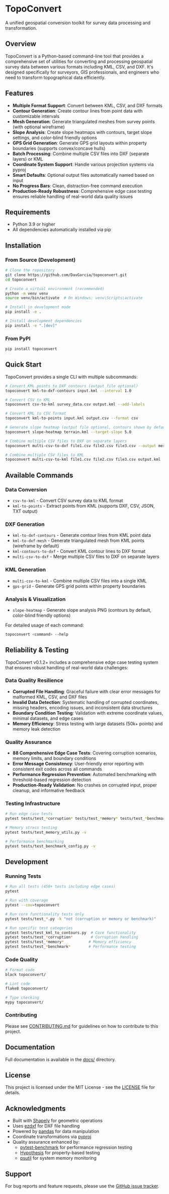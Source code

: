 # TopoConvert

A unified geospatial conversion toolkit for survey data processing and transformation.

## Overview

TopoConvert is a Python-based command-line tool that provides a comprehensive set of utilities for converting and processing geospatial survey data between various formats including KML, CSV, and DXF. It's designed specifically for surveyors, GIS professionals, and engineers who need to transform topographical data efficiently.

## Features

- **Multiple Format Support**: Convert between KML, CSV, and DXF formats
- **Contour Generation**: Create contour lines from point data with customizable intervals
- **Mesh Generation**: Generate triangulated meshes from survey points (with optional wireframe)
- **Slope Analysis**: Create slope heatmaps with contours, target slope settings, and color-blind friendly options
- **GPS Grid Generation**: Generate GPS grid layouts within property boundaries (supports convex/concave hulls)
- **Batch Processing**: Combine multiple CSV files into DXF (separate layers) or KML
- **Coordinate System Support**: Handle various projection systems via pyproj
- **Smart Defaults**: Optional output files automatically named based on input
- **No Progress Bars**: Clean, distraction-free command execution
- **Production-Ready Robustness**: Comprehensive edge case testing ensures reliable handling of real-world data quality issues

## Requirements

- Python 3.9 or higher
- All dependencies automatically installed via pip

## Installation

### From Source (Development)

```bash
# Clone the repository
git clone https://github.com/DavGarcia/topoconvert.git
cd topoconvert

# Create a virtual environment (recommended)
python -m venv venv
source venv/bin/activate  # On Windows: venv\Scripts\activate

# Install in development mode
pip install -e .

# Install development dependencies
pip install -e ".[dev]"
```

### From PyPI

```bash
pip install topoconvert
```

## Quick Start

TopoConvert provides a single CLI with multiple subcommands:

```bash
# Convert KML points to DXF contours (output file optional)
topoconvert kml-to-dxf-contours input.kml --interval 1.0

# Convert CSV to KML
topoconvert csv-to-kml survey_data.csv output.kml --add-labels

# Convert KML to CSV format
topoconvert kml-to-points input.kml output.csv --format csv

# Generate slope heatmap (output file optional, contours shown by default)
topoconvert slope-heatmap terrain.kml --target-slope 5.0

# Combine multiple CSV files to DXF on separate layers
topoconvert multi-csv-to-dxf file1.csv file2.csv file3.csv --output merged.dxf

# Combine multiple CSV files to KML
topoconvert multi-csv-to-kml file1.csv file2.csv file3.csv output.kml
```

## Available Commands

### Data Conversion
- `csv-to-kml` - Convert CSV survey data to KML format
- `kml-to-points` - Extract points from KML (supports DXF, CSV, JSON, TXT output)

### DXF Generation
- `kml-to-dxf-contours` - Generate contour lines from KML point data
- `kml-to-dxf-mesh` - Generate triangulated mesh from KML points (wireframe by default)
- `kml-contours-to-dxf` - Convert KML contour lines to DXF format
- `multi-csv-to-dxf` - Merge multiple CSV files to DXF on separate layers

### KML Generation
- `multi-csv-to-kml` - Combine multiple CSV files into a single KML
- `gps-grid` - Generate GPS grid points within property boundaries

### Analysis & Visualization
- `slope-heatmap` - Generate slope analysis PNG (contours by default, color-blind friendly options)

For detailed usage of each command:

```bash
topoconvert <command> --help
```

## Reliability & Testing

TopoConvert v0.1.2+ includes a comprehensive edge case testing system that ensures robust handling of real-world data challenges:

### Data Quality Resilience
- **Corrupted File Handling**: Graceful failure with clear error messages for malformed KML, CSV, and DXF files
- **Invalid Data Detection**: Systematic handling of corrupted coordinates, missing headers, encoding issues, and inconsistent data structures
- **Boundary Condition Testing**: Validation with extreme coordinate values, minimal datasets, and edge cases
- **Memory Efficiency**: Stress testing with large datasets (50k+ points) and memory leak detection

### Quality Assurance
- **88 Comprehensive Edge Case Tests**: Covering corruption scenarios, memory limits, and boundary conditions
- **Error Message Consistency**: User-friendly error reporting with consistent exit codes across all commands
- **Performance Regression Prevention**: Automated benchmarking with threshold-based regression detection
- **Production-Ready Validation**: No crashes on corrupted input, proper cleanup, and informative feedback

### Testing Infrastructure
```bash
# Run edge case tests
pytest tests/test_*corruption* tests/test_*memory* tests/test_*benchmark*

# Memory stress testing
pytest tests/test_memory_utils.py -v

# Performance benchmarking
pytest tests/test_benchmark_config.py -v
```

## Development

### Running Tests

```bash
# Run all tests (450+ tests including edge cases)
pytest

# Run with coverage
pytest --cov=topoconvert

# Run core functionality tests only
pytest tests/test_*.py -k "not (corruption or memory or benchmark)"

# Run specific test categories
pytest tests/test_kml_to_contours.py  # Core functionality
pytest tests/test_*corruption*        # Corruption handling
pytest tests/test_*memory*           # Memory efficiency
pytest tests/test_*benchmark*        # Performance testing
```

### Code Quality

```bash
# Format code
black topoconvert/

# Lint code
flake8 topoconvert/

# Type checking
mypy topoconvert/
```

### Contributing

Please see [CONTRIBUTING.md](CONTRIBUTING.md) for guidelines on how to contribute to this project.

## Documentation

Full documentation is available in the [docs/](docs/) directory.

## License

This project is licensed under the MIT License - see the [LICENSE](LICENSE) file for details.

## Acknowledgments

- Built with [Shapely](https://shapely.readthedocs.io/) for geometric operations
- Uses [ezdxf](https://ezdxf.readthedocs.io/) for DXF file handling
- Powered by [pandas](https://pandas.pydata.org/) for data manipulation
- Coordinate transformations via [pyproj](https://pyproj4.github.io/pyproj/)
- Quality assurance enhanced by:
  - [pytest-benchmark](https://pytest-benchmark.readthedocs.io/) for performance regression testing
  - [Hypothesis](https://hypothesis.readthedocs.io/) for property-based testing
  - [psutil](https://psutil.readthedocs.io/) for system memory monitoring

## Support

For bug reports and feature requests, please use the [GitHub issue tracker](https://github.com/DavGarcia/topoconvert/issues).